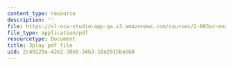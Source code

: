 ```yaml
---
content_type: resource
description: ''
file: https://ol-ocw-studio-app-qa.s3.amazonaws.com/courses/2-003sc-engineering-dynamics-fall-2011/2c49229a42e238eb34b310a2915ba568_zhk9xLjrmi4.pdf
file_type: application/pdf
resourcetype: Document
title: 3play pdf file
uid: 2c49229a-42e2-38eb-34b3-10a2915ba568
---
```

